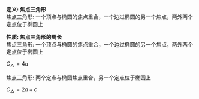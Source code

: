 **定义: 焦点三角形**  
焦点三角形: 一个顶点与椭圆的焦点重合，一个边过椭圆的另一个焦点，两外两个定点位于椭圆上  
  
**性质: 焦点三角形的周长**  
焦点三角形: 一个顶点与椭圆的焦点重合，一个边过椭圆的另一个焦点，两外两个定点位于椭圆上  
  
$C_{\triangle}=4a$  
  
焦点三角形: 两个定点与椭圆焦点重合，另一个定点位于椭圆上  
  
$C_{\triangle}=2a+c$  
